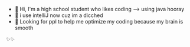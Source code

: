 - 👋 Hi, I'm a high school student who likes coding --> using java hooray
- 🐀 i use intelliJ now cuz im a dicched
- 👀 Looking for ppl to help me optimize my coding because my brain is smooth

✨✨
